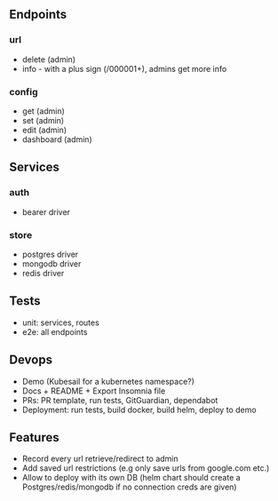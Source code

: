 ## Endpoints

### url

-   delete (admin)
-   info - with a plus sign (/000001+), admins get more info

### config

-   get (admin)
-   set (admin)
-   edit (admin)
-   dashboard (admin)

## Services

### auth

-   bearer driver

### store

-   postgres driver
-   mongodb driver
-   redis driver

## Tests

-   unit: services, routes
-   e2e: all endpoints

## Devops

-   Demo (Kubesail for a kubernetes namespace?)
-   Docs + README + Export Insomnia file
-   PRs: PR template, run tests, GitGuardian, dependabot
-   Deployment: run tests, build docker, build helm, deploy to demo

## Features

-   Record every url retrieve/redirect to admin
-   Add saved url restrictions (e.g only save urls from google.com etc.)
-   Allow to deploy with its own DB (helm chart should create a Postgres/redis/mongodb if no connection creds are given)
